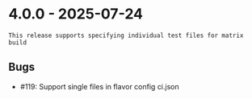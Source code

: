 # 4.0.0 - 2025-07-24
    This release supports specifying individual test files for matrix build

## Bugs
 - #119: Support single files in flavor config ci.json
